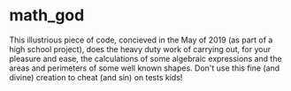 # math_god

This illustrious piece of code, concieved in the May of 2019 (as part of a high school project), does the heavy duty work of carrying out, for your pleasure and ease, the calculations of some algebraic expressions and the areas and perimeters of some well known shapes. Don't use this fine (and divine) creation to cheat (and sin) on tests kids!
